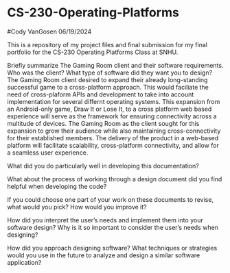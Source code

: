 # CS-230-Operating-Platforms
#Cody VanGosen 06/19/2024

This is a repository of my project files and final submission for my final portfolio for the CS-230 Operating Platforms Class at SNHU.

Briefly summarize The Gaming Room client and their software requirements. Who was the client? What type of software did they want you to design?
The Gaming Room client desired to expand their already long-standing successful game to a cross-platform approach. This would faciliate the need of cross-plaform APIs
and development to take into account implementation for several differnt operating systems. This expansion from an Android-only game, Draw It or Lose It, to a cross platform web based experience will serve as the framework for ensuring connectivity across a multitude of devices. The Gaming Room as the client sought for this expansion to grow their audience while also maintaining cross-connectivity for their established members. The delivery of the product in a web-based platform will facilitate scalability, cross-platform connectivity, and allow for a seamless user experience.

What did you do particularly well in developing this documentation?


What about the process of working through a design document did you find helpful when developing the code?


If you could choose one part of your work on these documents to revise, what would you pick? How would you improve it?


How did you interpret the user’s needs and implement them into your software design? Why is it so important to consider the user’s needs when designing?


How did you approach designing software? What techniques or strategies would you use in the future to analyze and design a similar software application?
